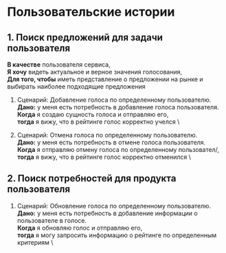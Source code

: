 # Пользовательские истории

## 1. Поиск предложений для задачи пользователя

**В качестве** пользователя сервиса, \
**Я хочу** видеть актуальное и верное значения голосования, \
**Для того, чтобы** иметь представление о предложении на рынке и выбирать наиболее подходящие предложения

1. Сценарий: Добавление голоса по определенному пользователю. \
   **Дано:** у меня есть потребность в добавление голоса пользователя. \
   **Когда** я создаю сущность голоса и отправляю его, \
   **тогда** я вижу, что в рейтинге голос корректно учелся \

2. Сценарий: Отмена голоса по определенному пользователю. \
   **Дано:** у меня есть потребность в отмене голоса пользователя. \
   **Когда** я отправляю отмену голоса по определенному пользовател/, \
   **тогда** я вижу, что в рейтинге голос корректно отменился \

## 2. Поиск потребностей для продукта пользователя

1. Сценарий: Обновление голоса по определенному пользователю. \
   **Дано:** у меня есть потребность в добавление информации о пользователе в голосе. \
   **Когда** я обновляю голос и отправляю его, \
   **тогда** я могу запросить информацию о рейтинге по определенным критериям \
